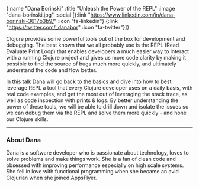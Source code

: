 {:name "Dana Borinski"
 :title "Unleash the Power of the REPL"
 :image "dana-borinski.jpg"
 :social [{:link "https://www.linkedin.com/in/dana-borinski-3617b3b9/" :icon "fa-linkedin"}
          {:link "https://twitter.com/_danabor" :icon "fa-twitter"}]}

Clojure provides some powerful tools out of the box for development and debugging. The best known that we all probably use is the REPL (Read Evaluate Print Loop) that enables developers a much easier way to interact with a running Clojure project and gives us more code clarity by making it possible to find the source of bugs much more quickly, and ultimately understand the code and flow better. 

In this talk Dana will go back to the basics and dive into how to best leverage REPL a tool that every Clojure developer uses on a daily basis, with real code examples, and get the most out of leveraging the stack trace, as well as code inspection with prints & logs. By better understanding the power of these tools, we will be able to drill down and isolate the issues so we can debug them via the REPL and solve them more quickly - and hone our Clojure skills.

---

### About Dana

Dana is a software developer who is passionate about technology, loves to solve problems and make things work. She is a fan of clean code and obsessed with improving performance especially on high scale systems. She fell in love with functional programming when she became an avid Clojurian when she joined AppsFlyer.
